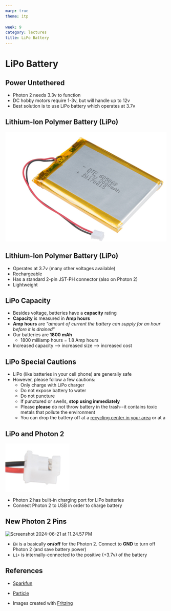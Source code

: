 ```yaml
---
marp: true
theme: itp

week: 9
category: lectures
title: LiPo Battery
---
```


<!-- headingDivider: 2 -->

# LiPo Battery

## Power Untethered

* Photon 2 needs 3.3v to function
* DC hobby motors require 1-3v, but will handle up to 12v
* Best solution is to use LiPo battery which operates at 3.7v

## Lithium-Ion Polymer Battery (LiPo)

<img src="lecture_lithium_ion_battery.assets/1572470513438.png" alt="1572470513438" style="width:800px" />

## Lithium-Ion Polymer Battery (LiPo)

* Operates at 3.7v (many other voltages available)
* Rechargeable
* Has a standard 2-pin JST-PH connector (also on Photon 2)
* Lightweight

## LiPo Capacity

* Besides voltage, batteries have a **capacity** rating
* **Capacity** is measured in **Amp hours**
* **Amp hours** are *"amount of current the battery can supply for an hour before it is drained"*
* Our batteries are **1800 mAh**
  * 1800 milliamp hours = 1.8 Amp hours
* Increased capacity --> increased size --> increased cost

## LiPo Special Cautions

* LiPo (like batteries in your cell phone) are generally safe
* However, please follow a few cautions:
  * Only charge with LiPo charger
  * Do not expose battery to water
  * Do not puncture
  * If punctured or swells, **stop using immediately**
  * Please **please** do not throw battery in the trash--it contains toxic metals that pollute the environment
  * You can drop the battery off at a [recycling center in your area](https://earth911.com/) or at a [  ](https://www.homedepot.com/c/ab/how-to-dispose-of-batteries/9ba683603be9fa5395fab90124a115f1)

## LiPo and Photon 2

<img src="lecture_lithium_ion_battery.assets/1572471470052.png" alt="1572471470052" style="width:200px;" />

* Photon 2 has built-in charging port for LiPo batteries
* Connect Photon 2 to USB in order to charge battery

## New Photon 2 Pins

<img src="lecture_lithium_ion_battery.assets/Screenshot 2024-06-21 at 11.24.57 PM.png" alt="Screenshot 2024-06-21 at 11.24.57 PM" style="width:700px;" />

* `EN` is a basically **on/off** for the Photon 2. Connect to **GND** to turn off Photon 2 (and save battery power)
* `Li+` is internally-connected to the positive (+3.7v) of the battery





## References

* [Sparkfun](https://www.sparkfun.com/products/13853)
* [Particle](https://docs.particle.io/reference/datasheets/wi-fi/photon-2-datasheet/)

* Images created with [Fritzing](https://fritzing.org/home/)